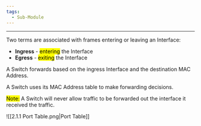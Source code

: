 ```yaml
---
tags:
  - Sub-Module
---
```


---
Two terms are associated with frames entering or leaving an Interface:

- **Ingress** - <mark class="hltr-cyan">entering</mark> the Interface
- **Egress** - <mark class="hltr-cyan">exiting</mark> the Interface

A Switch forwards based on the ingress Interface and the destination MAC Address.

A Switch uses its MAC Address table to make forwarding decisions.

<mark class="hltr-yellow">Note:</mark> A Switch will never allow traffic to be forwarded out the interface it received the traffic.

![[2.1.1 Port Table.png|Port Table]]